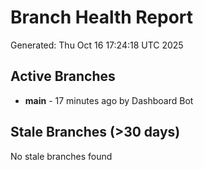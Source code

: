 # Branch Health Report
Generated: Thu Oct 16 17:24:18 UTC 2025

## Active Branches
- **main** - 17 minutes ago by Dashboard Bot

## Stale Branches (>30 days)
No stale branches found
